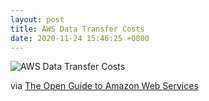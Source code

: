 ```yaml
---
layout: post
title: AWS Data Transfer Costs
date: 2020-11-24 15:46:25 +0800
---
```


![AWS Data Transfer Costs](https://raw.githubusercontent.com/open-guides/og-aws/master/figures/aws-data-transfer-costs.png)

via [The Open Guide to Amazon Web Services](https://github.com/open-guides/og-aws#aws-data-transfer-costs)
